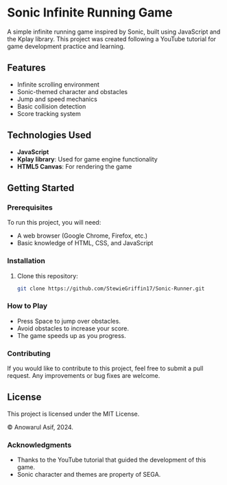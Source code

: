# Sonic Infinite Running Game

A simple infinite running game inspired by Sonic, built using JavaScript and the Kplay library. This project was created following a YouTube tutorial for game development practice and learning.

## Features
- Infinite scrolling environment
- Sonic-themed character and obstacles
- Jump and speed mechanics
- Basic collision detection
- Score tracking system

## Technologies Used
- **JavaScript**
- **Kplay library**: Used for game engine functionality
- **HTML5 Canvas**: For rendering the game

## Getting Started

### Prerequisites
To run this project, you will need:
- A web browser (Google Chrome, Firefox, etc.)
- Basic knowledge of HTML, CSS, and JavaScript

### Installation
1. Clone this repository:
   ```bash
   git clone https://github.com/StewieGriffin17/Sonic-Runner.git

### How to Play
- Press Space to jump over obstacles.
- Avoid obstacles to increase your score.
- The game speeds up as you progress.

### Contributing
If you would like to contribute to this project, feel free to submit a pull request. Any improvements or bug fixes are welcome.

## License
This project is licensed under the MIT License. 

© Anowarul Asif, 2024.

### Acknowledgments
- Thanks to the YouTube tutorial that guided the development of this game.
- Sonic character and themes are property of SEGA.